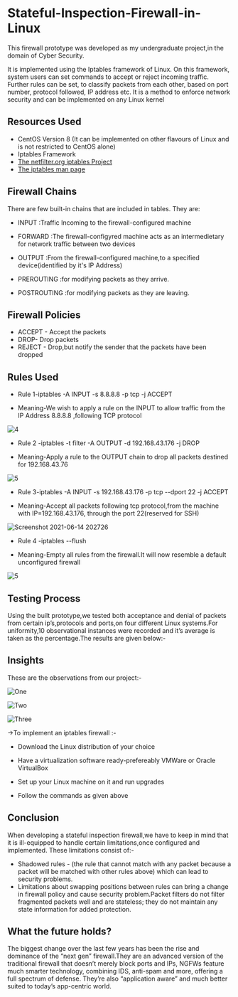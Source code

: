 # Stateful-Inspection-Firewall-in-Linux

This firewall prototype was developed as my undergraduate project,in the domain of Cyber Security.

It is implemented using the Iptables framework of Linux. On this framework, system users can set commands to accept or reject incoming traffic. Further rules can be set, to classify packets from each other, based on port number, protocol followed, IP address etc. It is a method to enforce network security and can be implemented on any Linux kernel

## Resources Used
- CentOS Version 8 (It can be implemented on other flavours of Linux and is not restricted to CentOS alone)
- Iptables Framework
- [The netfilter.org iptables Project](https://www.netfilter.org/projects/iptables/index.html)
- [The iptables man page](https://linux.die.net/man/8/iptables)
## Firewall Chains 

There are few built-in chains that are included in tables. They are:

- INPUT :Traffic Incoming to the firewall-configured machine 

- FORWARD :The firewall-configyred machine acts as an intermedietary for network traffic between two devices

- OUTPUT :From the firewall-configured machine,to a specified device(identified by it's IP Address)

- PREROUTING :for modifying packets as they arrive.

- POSTROUTING :for modifying packets as they are leaving.

## Firewall Policies

- ACCEPT - Accept the packets
- DROP- Drop packets
- REJECT - Drop,but notify the sender that the packets have been dropped

## Rules Used

- Rule 1-iptables -A INPUT -s 8.8.8.8 -p tcp -j  ACCEPT

- Meaning-We wish to apply a rule on the INPUT to allow traffic from the IP Address 8.8.8.8 ,following TCP protocol
 
![4](https://user-images.githubusercontent.com/77625109/121905691-0dee6a00-cd48-11eb-9a56-19ca7f5b4493.png)

- Rule 2 -iptables -t filter -A OUTPUT -d 192.168.43.176 -j DROP

- Meaning-Apply a rule to the OUTPUT chain to drop all packets destined for 192.168.43.76

![5](https://user-images.githubusercontent.com/77625109/121907393-a46f5b00-cd49-11eb-948e-ed3adf5d3c32.png)

- Rule 3-iptables -A INPUT -s 192.168.43.176 -p tcp --dport 22 -j ACCEPT 

- Meaning-Accept all packets following tcp protocol,from the machine with IP=192.168.43.176, through the port 22(reserved for SSH) 

![Screenshot 2021-06-14 202726](https://user-images.githubusercontent.com/77625109/121913522-19915f00-cd4f-11eb-83bb-8ae904dbfaa6.png)

- Rule 4 -iptables --flush

- Meaning-Empty all rules from the firewall.It will now resemble a default unconfigured firewall 

![5](https://user-images.githubusercontent.com/77625109/121911306-48a6d100-cd4d-11eb-8f79-e62d460a4bc7.png)

## Testing Process


Using the built prototype,we tested both acceptance and denial of packets from certain ip’s,protocols and ports,on four different Linux systems.For uniformity,10 observational instances were recorded and it’s average is taken as the percentage.The results are given below:-

## Insights

These are the observations from our project:-

![One](https://user-images.githubusercontent.com/77625109/121900441-0bd5dc80-cd43-11eb-8fbe-7adc524505d8.png)


![Two](https://user-images.githubusercontent.com/77625109/121904699-0c707200-cd47-11eb-8d41-7580ba565666.png)


![Three](https://user-images.githubusercontent.com/77625109/121904752-18f4ca80-cd47-11eb-9065-44573e3a66da.png)

->To implement an iptables firewall :-

- Download the Linux distribution of your choice

- Have a virtualization software ready-prefereably VMWare or Oracle VirtualBox

- Set up your Linux machine on it and run upgrades

- Follow the commands as given above

## Conclusion

When developing a stateful inspection firewall,we have to keep in mind that it is ill-equipped to handle certain limitations,once configured and implemented. These limitations consist of:-
- Shadowed rules - (the rule that cannot match with any packet because a packet will be matched with other rules above) which can lead to security problems. 
- Limitations about swapping positions between rules can bring a change in firewall policy and cause security problem.Packet filters do not filter fragmented packets well and are stateless; they do not maintain any state information for added protection.

## What the future holds?

The biggest change over the last few years has been the rise and dominance of the “next gen” firewall.They are an advanced version of the traditional firewall that doesn’t merely block ports and IPs, NGFWs feature much smarter technology, combining IDS, anti-spam and more, offering a full spectrum of defense. They’re also “application aware” and much better suited to today’s app-centric world.


